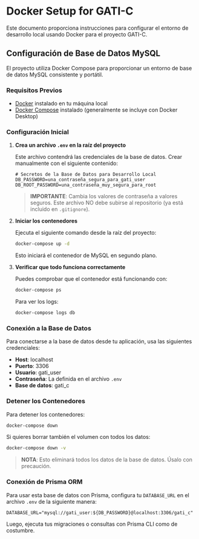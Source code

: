 # Docker Setup for GATI-C

Este documento proporciona instrucciones para configurar el entorno de desarrollo local usando Docker para el proyecto GATI-C.

## Configuración de Base de Datos MySQL

El proyecto utiliza Docker Compose para proporcionar un entorno de base de datos MySQL consistente y portátil.

### Requisitos Previos

- [Docker](https://www.docker.com/get-started) instalado en tu máquina local
- [Docker Compose](https://docs.docker.com/compose/install/) instalado (generalmente se incluye con Docker Desktop)

### Configuración Inicial

1. **Crea un archivo `.env` en la raíz del proyecto**

   Este archivo contendrá las credenciales de la base de datos. Crear manualmente con el siguiente contenido:

   ```env
   # Secretos de la Base de Datos para Desarrollo Local
   DB_PASSWORD=una_contraseña_segura_para_gati_user
   DB_ROOT_PASSWORD=una_contraseña_muy_segura_para_root
   ```

   > **IMPORTANTE**: Cambia los valores de contraseña a valores seguros. Este archivo NO debe subirse al repositorio (ya está incluido en `.gitignore`).

2. **Iniciar los contenedores**

   Ejecuta el siguiente comando desde la raíz del proyecto:

   ```bash
   docker-compose up -d
   ```

   Esto iniciará el contenedor de MySQL en segundo plano.

3. **Verificar que todo funciona correctamente**

   Puedes comprobar que el contenedor está funcionando con:

   ```bash
   docker-compose ps
   ```

   Para ver los logs:

   ```bash
   docker-compose logs db
   ```

### Conexión a la Base de Datos

Para conectarse a la base de datos desde tu aplicación, usa las siguientes credenciales:

- **Host**: localhost
- **Puerto**: 3306
- **Usuario**: gati_user
- **Contraseña**: La definida en el archivo `.env`
- **Base de datos**: gati_c

### Detener los Contenedores

Para detener los contenedores:

```bash
docker-compose down
```

Si quieres borrar también el volumen con todos los datos:

```bash
docker-compose down -v
```

> **NOTA**: Esto eliminará todos los datos de la base de datos. Úsalo con precaución.

### Conexión de Prisma ORM

Para usar esta base de datos con Prisma, configura tu `DATABASE_URL` en el archivo `.env` de la siguiente manera:

```
DATABASE_URL="mysql://gati_user:${DB_PASSWORD}@localhost:3306/gati_c"
```

Luego, ejecuta tus migraciones o consultas con Prisma CLI como de costumbre. 